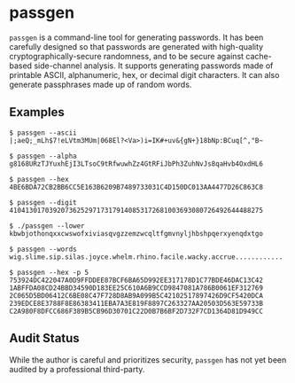 # passgen

`passgen` is a command-line tool for generating passwords. It has been carefully
designed so that passwords are generated with high-quality
cryptographically-secure randomness, and to be secure against cache-based
side-channel analysis. It supports generating passwords made of printable ASCII,
alphanumeric, hex, or decimal digit characters. It can also generate passphrases
made up of random words.

## Examples

```
$ passgen --ascii
|;aeQ;_mLh$7!eLVtm3MUm|068El?<Va>)i=IK#+uv&{gN+}18bNp:BCuq[^,"B~

$ passgen --alpha
g8168URzTJYuxhEjI3LTsoC9tRfwuwhZz4GtRFiJbPh3ZuhNvJs8qaHvb4OxdHL6

$ passgen --hex
4BE6BDA72CB2BB6CC5E163B6209B7489733031C4D150DC013AA4477D26C863C8

$ passgen --digit
4104130170392073625297173179140853172681003693080726492644488275

$ ./passgen --lower
kbwbjothonqxxcwswofxiviasqvgzzemzwcqltfgmvnyljhbshpqerxyenqdxtgo

$ passgen --words
wig.slime.sip.silas.joyce.whelm.rhino.facile.wacky.accrue............

$ passgen --hex -p 5
753924DC422047A0D9FFDDEE87BCF6BA65D992EE317178D1C77BDE46DAC13C42
1ABFFDA08CD24BBD34590D183EE25C610A6B9CCD9847081A786B0061EF312769
2C065D5BD06412C6BE08C47F728D8AB9A099B5C42102517897426D9CF5420DCA
239EDCE8E3788F8E86383411EBA7A3E819F8897C263327AA20503D563E59733B
C2A980F8DFCC686F389B5CB96D30701C22D0B7B6BF2D732F7CD1364D81D949CC
```

## Audit Status

While the author is careful and prioritizes security, `passgen` has not yet been
audited by a professional third-party.
